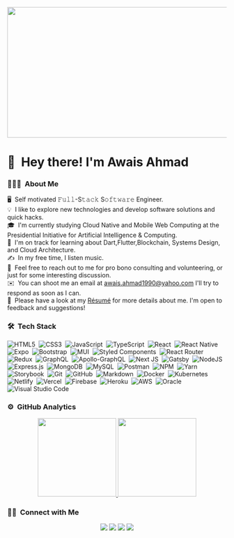 <p align="center"><img src="https://media.giphy.com/media/dWesBcTLavkZuG35MI/giphy.gif" width="800" height="300"  /></p>

# 👋 &nbsp;Hey there! I'm Awais Ahmad

### 👨🏻‍💻 &nbsp;About Me

🖥 &nbsp;Self motivated 𝙵𝚞𝚕𝚕-S𝚝𝚊𝚌𝚔 S𝚘𝚏𝚝𝚠𝚊𝚛𝚎 Engineer.\
💡 &nbsp;I like to explore new technologies and develop software solutions and quick hacks.\
🎓 &nbsp;I'm currently studying Cloud Native and Mobile Web Computing at the Presidential Initiative for Artificial Intelligence & Computing.\
🌱 &nbsp;I'm on track for learning about Dart,Flutter,Blockchain, Systems Design, and Cloud Architecture.\
✍️ &nbsp;In my free time, I listen music.\
💬 &nbsp;Feel free to reach out to me for pro bono consulting and volunteering, or just for some interesting discussion.\
✉️ &nbsp;You can shoot me an email at awais.ahmad1990@yahoo.com I'll try to respond as soon as I can.\
📄 &nbsp;Please have a look at my [Résumé](https://www.github.com/imawaisahmad) for more details about me. I'm open to feedback and suggestions!

### 🛠 &nbsp;Tech Stack

![HTML5](https://img.shields.io/badge/html5-%23E34F26.svg?style=flat&logo=html5&logoColor=white)&nbsp;
![CSS3](https://img.shields.io/badge/css3-%231572B6.svg?style=flat&logo=css3&logoColor=white)&nbsp;
![JavaScript](https://img.shields.io/badge/javascript-%23323330.svg?flat&logo=javascript&logoColor=%23F7DF1E)&nbsp;
![TypeScript](https://img.shields.io/badge/typescript-%23007ACC.svg?style=flat&logo=typescript&logoColor=white)&nbsp;
![React](https://img.shields.io/badge/react-%2320232a.svg?style=flat&logo=react&logoColor=%2361DAFB)&nbsp;
![React Native](https://img.shields.io/badge/react_native-%2320232a.svg?style=flat&logo=react&logoColor=%2361DAFB)&nbsp;
![Expo](https://img.shields.io/badge/expo-1C1E24?style=flat&logo=expo&logoColor=#D04A37)&nbsp;
![Bootstrap](https://img.shields.io/badge/bootstrap-%23563D7C.svg?style=style=flat&logo=bootstrap&logoColor=white)&nbsp;
![MUI](https://img.shields.io/badge/MUI-%230081CB.svg?style=flat&logo=mui&logoColor=white)&nbsp;
![Styled Components](https://img.shields.io/badge/styled--components-DB7093?style=flat&logo=styled-components&logoColor=white)&nbsp;
![React Router](https://img.shields.io/badge/React_Router-CA4245?style=style=flat&logo=react-router&logoColor=white)&nbsp;
![Redux](https://img.shields.io/badge/redux-%23593d88.svg?style=style=flat&logo=redux&logoColor=white)&nbsp;
![GraphQL](https://img.shields.io/badge/-GraphQL-E10098?style=flat&logo=graphql&logoColor=white)&nbsp;
![Apollo-GraphQL](https://img.shields.io/badge/-ApolloGraphQL-311C87?style=flat&logo=apollo-graphql)&nbsp;
![Next JS](https://img.shields.io/badge/Next-black?style=style=flat&logo=next.js&logoColor=white)&nbsp;
![Gatsby](https://img.shields.io/badge/Gatsby-%23663399.svg?style=flat&logo=gatsby&logoColor=white)&nbsp;
![NodeJS](https://img.shields.io/badge/node.js-6DA55F?style=style=flat&logo=node.js&logoColor=white)&nbsp;
![Express.js](https://img.shields.io/badge/express.js-%23404d59.svg?style=flat&logo=express&logoColor=%2361DAFB)&nbsp;
![MongoDB](https://img.shields.io/badge/MongoDB-%234ea94b.svg?style=flat&logo=mongodb&logoColor=white)&nbsp;
![MySQL](https://img.shields.io/badge/mysql-%2300f.svg?style=flat&logo=mysql&logoColor=white)&nbsp;
![Postman](https://img.shields.io/badge/Postman-FF6C37?style=flat&logo=postman&logoColor=white)&nbsp;
![NPM](https://img.shields.io/badge/NPM-%23000000.svg?style=flat&logo=npm&logoColor=white)&nbsp;
![Yarn](https://img.shields.io/badge/yarn-%232C8EBB.svg?style=flat&logo=yarn&logoColor=white)&nbsp;
![Storybook](https://img.shields.io/badge/-Storybook-FF4785?style=flat&logo=storybook&logoColor=white)&nbsp;
![Git](https://img.shields.io/badge/git-%23F05033.svg?style=flat&logo=git&logoColor=white)&nbsp;
![GitHub](https://img.shields.io/badge/github-%23121011.svg?style=flat&logo=github&logoColor=white)&nbsp;
![Markdown](https://img.shields.io/badge/markdown-%23000000.svg?style=flat&logo=markdown&logoColor=white)&nbsp;
![Docker](https://img.shields.io/badge/docker-%230db7ed.svg?style=flat&logo=docker&logoColor=white)&nbsp;
![Kubernetes](https://img.shields.io/badge/kubernetes-%23326ce5.svg?style=flat&logo=kubernetes&logoColor=white)&nbsp;
![Netlify](https://img.shields.io/badge/netlify-%23000000.svg?style=flat&logo=netlify&logoColor=#00C7B7)&nbsp;
![Vercel](https://img.shields.io/badge/vercel-%23000000.svg?style=flat&logo=vercel&logoColor=white)&nbsp;
![Firebase](https://img.shields.io/badge/firebase-%23039BE5.svg?style=flat&logo=firebase)&nbsp;
![Heroku](https://img.shields.io/badge/heroku-%23430098.svg?style=flat&logo=heroku&logoColor=white)&nbsp;
![AWS](https://img.shields.io/badge/AWS-%23FF9900.svg?style=flat&logo=amazon-aws&logoColor=white)&nbsp;
![Oracle](https://img.shields.io/badge/Oracle-F80000?style=flat&logo=oracle&logoColor=white)&nbsp;
![Visual Studio Code](https://img.shields.io/badge/Visual%20Studio%20Code-0078d7.svg?style=flat&logo=visual-studio-code&logoColor=white)&nbsp;

### ⚙️ &nbsp;GitHub Analytics

<p align="center">
<a href="https://github.com/imawaisahmad">
  <img height="180em" src="https://github-readme-stats-eight-theta.vercel.app/api?username=imawaisahmad&show_icons=true&theme=algolia&include_all_commits=true&count_private=true"/>
  <img height="180em" src="https://github-readme-stats-eight-theta.vercel.app/api/top-langs/?username=imawaisahmad&layout=compact&langs_count=8&theme=algolia"/>
</a>
</p>

### 🤝🏻 &nbsp;Connect with Me

<p align="center">
<a href="https://www.imawaisahmad.com"><img src="https://img.shields.io/badge/-imawaisahmad.com-3423A6?style=flat&logo=Google-Chrome&logoColor=white"/></a>
<a href="https://linkedin.com/in/imawaisahmad"><img src="https://img.shields.io/badge/-imawaisahmad-0077B5?style=flat&logo=Linkedin&logoColor=white"/></a>
<a href="mailto:awais.ahmad1990@yahoo.com"><img src="https://img.shields.io/badge/awais.ahmad1990@yahoo.com-6001D2?style=flat&logo=Yahoo!&logoColor=white"/></a>
<a href="https://facebook.com/imawaisahmad"><img src="https://img.shields.io/badge/-imawaisahmad-1877F2?style=flat&logo=Facebook&logoColor=white"/></a>
